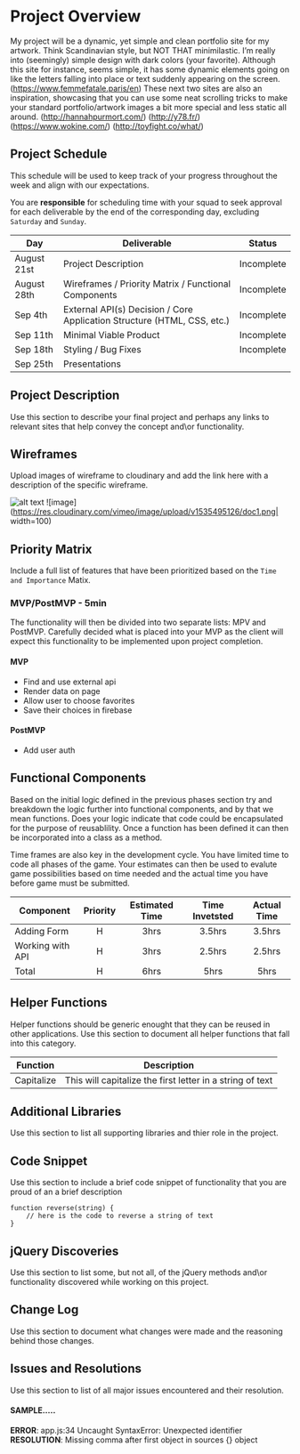 # Project Overview
My project will be a dynamic, yet simple and clean portfolio  site for my artwork. Think Scandinavian style, but NOT THAT minimilastic. I’m really into (seemingly) simple design with dark colors (your favorite). Although this site for instance, seems simple, it has some dynamic elements going on like the letters falling into place or text suddenly appearing on the screen.
(https://www.femmefatale.paris/en)
These next two sites are also an inspiration, showcasing that you can use some neat scrolling tricks to make your standard portfolio/artwork images a bit more special and less static all around.
(http://hannahpurmort.com/)
(http://y78.fr/)
(https://www.wokine.com/)
(http://toyfight.co/what/)

## Project Schedule

This schedule will be used to keep track of your progress throughout the week and align with our expectations.  

You are **responsible** for scheduling time with your squad to seek approval for each deliverable by the end of the corresponding day, excluding `Saturday` and `Sunday`.

|  Day | Deliverable | Status
|---|---| ---|
|August 21st| Project Description | Incomplete
|August 28th| Wireframes / Priority Matrix / Functional Components | Incomplete
|Sep 4th| External API(s) Decision / Core Application Structure (HTML, CSS, etc.) | Incomplete
|Sep 11th| Minimal Viable Product | Incomplete
|Sep 18th| Styling / Bug Fixes | Incomplete
|Sep 25th| Presentations 


## Project Description

Use this section to describe your final project and perhaps any links to relevant sites that help convey the concept and\or functionality.

## Wireframes

Upload images of wireframe to cloudinary and add the link here with a description of the specific wireframe.

![alt text](https://res.cloudinary.com/vimeo/image/upload/v1535494853/page2-1.png)
![image](https://res.cloudinary.com/vimeo/image/upload/v1535495126/doc1.png| width=100)


## Priority Matrix

Include a full list of features that have been prioritized based on the `Time and Importance` Matix.  

### MVP/PostMVP - 5min

The functionality will then be divided into two separate lists: MPV and PostMVP.  Carefully decided what is placed into your MVP as the client will expect this functionality to be implemented upon project completion.  

#### MVP 

- Find and use external api 
- Render data on page 
- Allow user to choose favorites 
- Save their choices in firebase

#### PostMVP 

- Add user auth

## Functional Components

Based on the initial logic defined in the previous  phases section try and breakdown the logic further into functional components, and by that we mean functions.  Does your logic indicate that code could be encapsulated for the purpose of reusablility.  Once a function has been defined it can then be incorporated into a class as a method. 

Time frames are also key in the development cycle.  You have limited time to code all phases of the game.  Your estimates can then be used to evalute game possibilities based on time needed and the actual time you have before game must be submitted. 

| Component | Priority | Estimated Time | Time Invetsted | Actual Time |
| --- | :---: |  :---: | :---: | :---: |
| Adding Form | H | 3hrs| 3.5hrs | 3.5hrs |
| Working with API | H | 3hrs| 2.5hrs | 2.5hrs |
| Total | H | 6hrs| 5hrs | 5hrs |

## Helper Functions
Helper functions should be generic enought that they can be reused in other applications. Use this section to document all helper functions that fall into this category.

| Function | Description | 
| --- | :---: |  
| Capitalize | This will capitalize the first letter in a string of text | 

## Additional Libraries
 Use this section to list all supporting libraries and thier role in the project. 

## Code Snippet

Use this section to include a brief code snippet of functionality that you are proud of an a brief description  

```
function reverse(string) {
	// here is the code to reverse a string of text
}
```

## jQuery Discoveries
 Use this section to list some, but not all, of the jQuery methods and\or functionality discovered while working on this project.

## Change Log
 Use this section to document what changes were made and the reasoning behind those changes.  

## Issues and Resolutions
 Use this section to list of all major issues encountered and their resolution.

#### SAMPLE.....
**ERROR**: app.js:34 Uncaught SyntaxError: Unexpected identifier                                
**RESOLUTION**: Missing comma after first object in sources {} object
